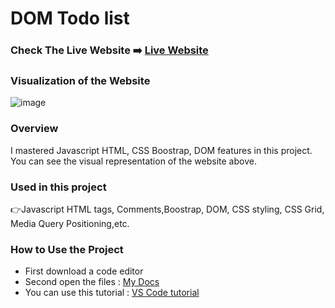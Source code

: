 # DOM Todo list

### Check The Live Website ➡️ [Live Website](https://sekunev.github.io/Projects/30_Dont-Forget_DOM_nonLocalStr/)

### Visualization of the Website
![image](https://user-images.githubusercontent.com/101554737/191605344-27d521ec-0409-4f74-8e51-f70359951ccf.png)




### Overview

I mastered Javascript HTML, CSS Boostrap, DOM features in this project. You can see the visual representation of the website above.

### Used in this project

👉Javascript HTML tags, Comments,Boostrap, DOM, CSS styling, CSS Grid, Media Query Positioning,etc.

### How to Use the Project

- First download a code editor
- Second open the files : [My Docs](https://github.com/Sekunev/Projects/tree/main/30_Dont-Forget_DOM_nonLocalStr)
- You can use this tutorial : [VS Code tutorial](https://www.youtube.com/watch?v=fJEbVCrEMSE)
